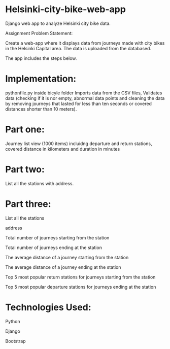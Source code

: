# Helsinki-city-bike-web-app
Django web app to analyze Helsinki city bike data.

Assignment Problem Statement:

Create a web-app where it displays data from journeys made with city bikes in the Helsinki Capital area.
The data is uploaded from the databased.

The app includes the steps below.

# Implementation:
pythonfile.py inside bicyle folder Imports data from the CSV files, 
Validates data (checking if it is nor empty, abnormal data points and cleaning the data by 
removing journeys that lasted for less than ten seconds or covered distances shorter than 10 meters).

# Part one: 
Journey list view (1000 items) incluidng departure and return stations, covered distance in kilometers and duration in minutes

# Part two:
List all the stations with address.

# Part three: 

List all the stations

address

Total number of journeys starting from the station

Total number of journeys ending at the station

The average distance of a journey starting from the station

The average distance of a journey ending at the station

Top 5 most popular return stations for journeys starting from the station

Top 5 most popular departure stations for journeys ending at the station


# Technologies Used:

Python

Django

Bootstrap
